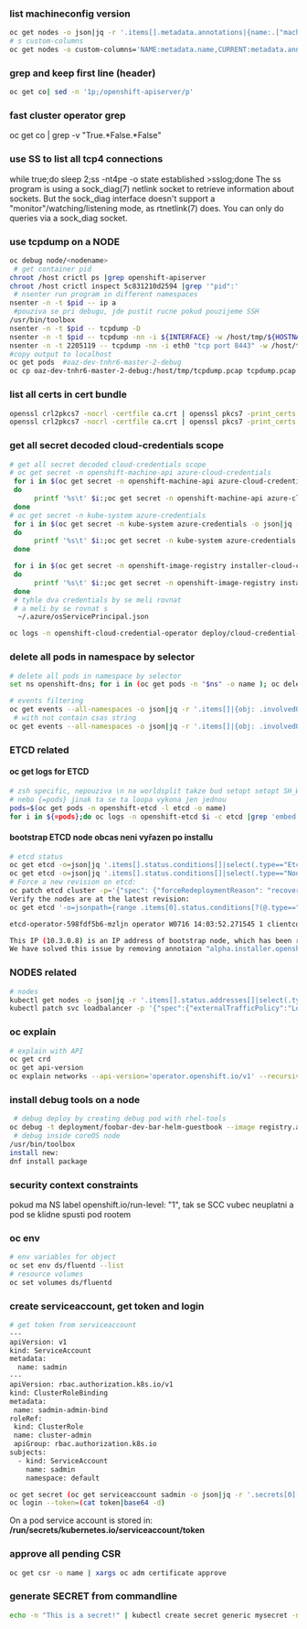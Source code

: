 ### list machineconfig version
```sh
oc get nodes -o json|jq -r '.items[].metadata.annotations|{name:.["machine.openshift.io/machine"],current:.["machineconfiguration.openshift.io/currentConfig"],desired:.["machineconfiguration.openshift.io/desiredConfig"],state:.["machineconfiguration.openshift.io/state"]}'
# s custom-columns
oc get nodes -o custom-columns='NAME:metadata.name,CURRENT:metadata.annotations.machineconfiguration\.openshift\.io/currentConfig,DESIRED:metadata.annotations.machineconfiguration\.openshift\.io/desiredConfig,STATE:metadata.annotations.machineconfiguration\.openshift\.io/state'
```


### grep and keep first line (header)
```sh
oc get co| sed -n '1p;/openshift-apiserver/p'
```
### fast cluster operator grep
oc get co | grep -v "True.*False.*False"
### use SS to list all tcp4 connections 
while true;do sleep 2;ss -nt4pe -o state established >sslog;done
The ss program is using a sock_diag(7) netlink socket to retrieve information about sockets. But the sock_diag interface doesn't support a "monitor"/watching/listening mode, as rtnetlink(7) does. You can only do queries via a sock_diag socket.
### use tcpdump on a NODE
```sh
oc debug node/<nodename>
 # get container pid
chroot /host crictl ps |grep openshift-apiserver
chroot /host crictl inspect 5c831210d2594 |grep '"pid":'
 # nsenter run program in different namespaces
nsenter -n -t $pid -- ip a
 #pouziva se pri debugu, jde pustit rucne pokud pouzijeme SSH
/usr/bin/toolbox
nsenter -n -t $pid -- tcpdump -D
nsenter -n -t $pid -- tcpdump -nn -i ${INTERFACE} -w /host/tmp/${HOSTNAME}_$(date +\%d_%m_%Y-%H_%M_%S-%Z).pcap ${TCPDUMP_EXTRA_PARAMS}
nsenter -n -t 2205119 -- tcpdump -nn -i eth0 "tcp port 8443" -w /host/tmp/tcpdump.pcap
#copy output to localhost
oc get pods  #oaz-dev-tnhr6-master-2-debug
oc cp oaz-dev-tnhr6-master-2-debug:/host/tmp/tcpdump.pcap tcpdump.pcap
```

### list all certs in cert bundle
```sh
openssl crl2pkcs7 -nocrl -certfile ca.crt | openssl pkcs7 -print_certs -noout
openssl crl2pkcs7 -nocrl -certfile ca.crt | openssl pkcs7 -print_certs -text -noout
```
### get all secret decoded cloud-credentials scope
```sh
# get all secret decoded cloud-credentials scope
# oc get secret -n openshift-machine-api azure-cloud-credentials
 for i in $(oc get secret -n openshift-machine-api azure-cloud-credentials -o json|jq -r '.data |keys []')
 do
      printf '%s\t' $i:;oc get secret -n openshift-machine-api azure-cloud-credentials -o json|jq -r ".data.$i"|base64 -d;printf '\n'
 done 
# oc get secret -n kube-system azure-credentials
 for i in $(oc get secret -n kube-system azure-credentials -o json|jq -r '.data |keys []')
 do
      printf '%s\t' $i:;oc get secret -n kube-system azure-credentials -o json|jq -r ".data.$i"|base64 -d;printf '\n'
 done 

 for i in $(oc get secret -n openshift-image-registry installer-cloud-credentials  -o json|jq -r '.data |keys []')
 do
      printf '%s\t' $i:;oc get secret -n openshift-image-registry installer-cloud-credentials -o json|jq -r ".data.$i"|base64 -d;printf '\n'
 done 
 # tyhle dva credentials by se meli rovnat
 # a meli by se rovnat s 
  ~/.azure/osServicePrincipal.json

oc logs -n openshift-cloud-credential-operator deploy/cloud-credential-operator
```

### delete all pods in namespace by selector
```sh
# delete all pods in namespace by selector
set ns openshift-dns; for i in (oc get pods -n "$ns" -o name ); oc delete -n "$ns" $i; end

# events filtering
oc get events --all-namespaces -o json|jq -r '.items[]|{obj: .involvedObject.name,namespace: .involvedObject.namespace,message: .message,last: .lastTimestamp}'
 # with not contain csas string
oc get events --all-namespaces -o json|jq -r '.items[]|{obj: .involvedObject.name,namespace: .involvedObject.namespace,message: .message,last: .lastTimestamp}'|jq -r 'select (.namespace |contains("csas")|not)'
```
### ETCD related
#### oc get logs for ETCD
```sh
# zsh specific, nepouziva \n na worldsplit takze bud setopt setopt SH_WORD_SPLIT
# nebo {=pods} jinak ta se ta loopa vykona jen jednou
pods=$(oc get pods -n openshift-etcd -l etcd -o name)
for i in ${=pods};do oc logs -n openshift-etcd $i -c etcd |grep 'embed: rejected connection';done
```
#### bootstrap ETCD node obcas neni vyřazen po installu
```sh
# etcd status
oc get etcd -o=json|jq '.items[].status.conditions[]|select(.type=="EtcdMembersAvailable").message'
oc get etcd -o=json|jq '.items[].status.conditions[]|select(.type=="NodeInstallerProgressing")|.reason,.message'
# Force a new revision on etcd:
oc patch etcd cluster -p='{"spec": {"forceRedeploymentReason": "recovery-'"$( date --rfc-3339=ns )"'"}}' --type=merge
Verify the nodes are at the latest revision:
oc get etcd '-o=jsonpath={range .items[0].status.conditions[?(@.type=="NodeInstallerProgressing")]}{.reason}{"\n"}{.message}{"\n"}'
```
```sh
etcd-operator-598fdf5b6-mzljn operator W0716 14:03:52.271545 1 clientconn.go:1208] grpc: addrConn.createTransport failed to connect to {https://10.3.0.8:2379 <nil> 0 <nil>}. Err :connection error: desc = "transport: Error while dialing dial tcp 10.3.0.8:2379: operation was canceled". Reconnecting...

This IP (10.3.0.8) is an IP address of bootstrap node, which has been removed during installation, but some OCP configuration keeps this setting.
We have solved this issue by removing annotaion "alpha.installer.openshift.io/etcd-bootstrap" from "openshift-etcd:endpoints/host-etcd-X" endpoint. After this change no more error about bootstrap etcd member.
```
### NODES related
```sh
# nodes
kubectl get nodes -o json|jq -r '.items[].status.addresses[]|select(.type=="InternalIP").address'
kubectl patch svc loadbalancer -p '{"spec":{"externalTrafficPolicy":"Local"}}'
```
### oc explain
```sh
# explain with API
oc get crd
oc get api-version
oc explain networks --api-version='operator.openshift.io/v1' --recursive=true
```
### install debug tools on a node
```sh
 # debug deploy by creating debug pod with rhel-tools
oc debug -t deployment/foobar-dev-bar-helm-guestbook --image registry.access.redhat.com/rhel7/rhel-tools
 # debug inside coreOS node
/usr/bin/toolbox
install new:
dnf install package
```
### security context constraints
pokud ma NS label openshift.io/run-level: "1", tak se SCC vubec neuplatni a pod se klidne spusti pod rootem

### oc env
```sh
# env variables for object
oc set env ds/fluentd --list
# resource volumes
oc set volumes ds/fluentd
```

### create serviceaccount, get token and login
```sh
# get token from serviceaccount
---
apiVersion: v1
kind: ServiceAccount
metadata:
  name: sadmin
---
apiVersion: rbac.authorization.k8s.io/v1
kind: ClusterRoleBinding
metadata:
 name: sadmin-admin-bind
roleRef:
 kind: ClusterRole
 name: cluster-admin
 apiGroup: rbac.authorization.k8s.io
subjects:
  - kind: ServiceAccount
    name: sadmin
    namespace: default

oc get secret (oc get serviceaccount sadmin -o json|jq -r '.secrets[0]["name"]') -o json|jq -r '.data.token' >token
oc login --token=(cat token|base64 -d)
```
On a pod service account is stored in:  
**/run/secrets/kubernetes.io/serviceaccount/token**

### approve all pending CSR
```sh
oc get csr -o name | xargs oc adm certificate approve 
```

### generate SECRET from commandline
```sh
echo -n "This is a secret!" | kubectl create secret generic mysecret -n web --dry-run --from-file=secret=/dev/stdin -o yaml > secret.yaml
```


